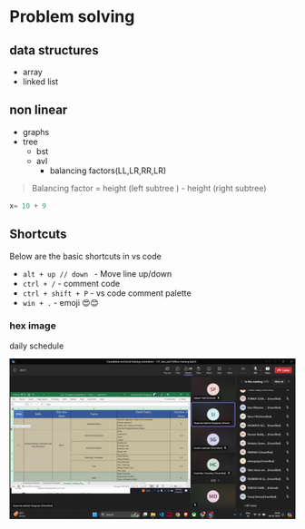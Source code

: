 # Problem solving

## data structures
- array
- linked list

## non linear

- graphs
- tree
  - bst
  - avl
    - balancing factors(LL,LR,RR,LR)

> Balancing factor = height (left  subtree ) - height (right subtree)
    
```python
x= 10 + 9
```

## Shortcuts

Below are the basic shortcuts in vs code

 - `alt + up // down ` - Move line up/down
 - ` ctrl + / ` - comment code
 - ` ctrl + shift + P ` - vs code comment palette
  - ` win + . `  - emoji 😍😊


### hex image

daily schedule

![this works if img doesnt work](./Screenshot%20(127).png)